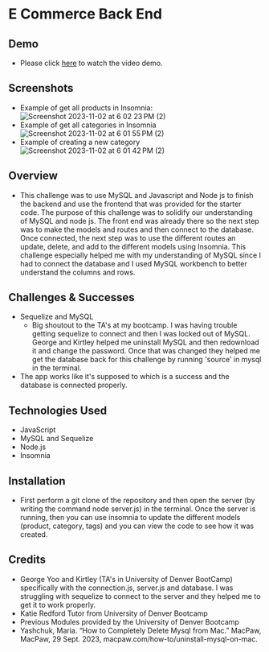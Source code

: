 # E Commerce Back End
## Demo
- Please click [here](https://drive.google.com/file/d/1l8BbE77rRtLxa0ZxAGmyhp9WFUUBAiE2/view) to watch the video demo. 
## Screenshots
- Example of get all products in Insomnia: ![Screenshot 2023-11-02 at 6 02 23 PM (2)](https://github.com/M-deline/chal13orm/assets/134882025/74fd5e02-4fbc-4fda-94d7-b8be7e95180c)
- Example of get all categories in Insomnia ![Screenshot 2023-11-02 at 6 01 55 PM (2)](https://github.com/M-deline/chal13orm/assets/134882025/b2c90bc4-2d4c-422a-bfc8-afb38960e868)
- Example of creating a new category ![Screenshot 2023-11-02 at 6 01 42 PM (2)](https://github.com/M-deline/chal13orm/assets/134882025/a1239337-14c1-4cf0-af17-e711288c47c0)

## Overview 
- This challenge was to use MySQL and Javascript and Node js to finish the backend and use the frontend that was provided for the starter code. The purpose of this challenge was to solidify our understanding of MySQL and node js. The front end was already there so the next step was to make the models and routes and then connect to the database. Once connected, the next step was to use the different routes an update, delete, and add to the different models using Insomnia. This challenge especially helped me with my understanding of MySQL since I had to connect the database and I used MySQL workbench to better understand the columns and rows. 
## Challenges & Successes
- Sequelize and MySQL
    - Big shoutout to the TA's at my bootcamp. I was having trouble getting sequelize to connect and then I was locked out of MySQL. George and Kirtley helped me uninstall MySQL and then redownload it and change the password. Once that was changed they helped me get the database back for this challenge by running 'source' in mysql in the terminal. 
- The app works like it's supposed to which is a success and the database is connected properly.
## Technologies Used
- JavaScript
- MySQL and Sequelize
- Node.js
- Insomnia 
## Installation 
- First perform a git clone of the repository and then open the server (by writing the command node server.js) in the terminal. Once the server is running, then you can use insomnia to update the different models (product, category, tags) and you can view the code to see how it was created. 
## Credits 
- George Yoo and Kirtley (TA's in University of Denver BootCamp) specifically with the connection.js, server.js and database. I was struggling with sequelize to connect to the server and they helped me to get it to work properly.
- Katie Redford Tutor from University of Denver Bootcamp
- Previous Modules provided by the University of Denver Bootcamp
- Yashchuk, Maria. “How to Completely Delete Mysql from Mac.” MacPaw, MacPaw, 29 Sept. 2023, macpaw.com/how-to/uninstall-mysql-on-mac. 

